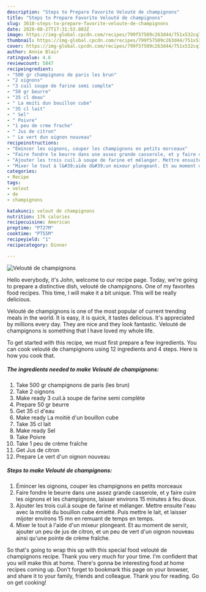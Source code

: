 ```yaml
---
description: "Steps to Prepare Favorite Velouté de champignons"
title: "Steps to Prepare Favorite Velouté de champignons"
slug: 3610-steps-to-prepare-favorite-veloute-de-champignons
date: 2020-08-27T17:31:53.803Z
image: https://img-global.cpcdn.com/recipes/799f57509c263d44/751x532cq70/veloute-de-champignons-photo-principale-de-la-recette.jpg
thumbnail: https://img-global.cpcdn.com/recipes/799f57509c263d44/751x532cq70/veloute-de-champignons-photo-principale-de-la-recette.jpg
cover: https://img-global.cpcdn.com/recipes/799f57509c263d44/751x532cq70/veloute-de-champignons-photo-principale-de-la-recette.jpg
author: Annie Blair
ratingvalue: 4.6
reviewcount: 5847
recipeingredient:
- "500 gr champignons de paris les brun"
- "2 oignons"
- "3 cuil soupe de farine semi complte"
- "50 gr beurre"
- "35 cl deau"
- " La moiti dun bouillon cube"
- "35 cl lait"
- " Sel"
- " Poivre"
- "1 peu de crme frache"
- " Jus de citron"
- " Le vert dun oignon nouveau"
recipeinstructions:
- "Émincer les oignons, couper les champignons en petits morceaux"
- "Faire fondre le beurre dans une assez grande casserole, et y faire cuire les oignons et les champignons, laisser environs 15 minutes à feu doux."
- "Ajouter les trois cuil.à soupe de farine et mélanger. Mettre ensuite l&#39;eau avec la moitié du bouillon cube émietté. Puis mettre le lait, et laisser mijoter environs 15 mn en remuant de temps en temps."
- "Mixer le tout à l&#39;aide d&#39;un mixeur plongeant. Et au moment de servir, ajouter un peu de jus de citron, et un peu de vert d&#39;un oignon nouveau ainsi qu&#39;une pointe de crème fraîche."
categories:
- Recipe
tags:
- velout
- de
- champignons

katakunci: velout de champignons 
nutrition: 176 calories
recipecuisine: American
preptime: "PT27M"
cooktime: "PT55M"
recipeyield: "1"
recipecategory: Dinner

---
```



![Velouté de champignons](https://img-global.cpcdn.com/recipes/799f57509c263d44/751x532cq70/veloute-de-champignons-photo-principale-de-la-recette.jpg)

Hello everybody, it's John, welcome to our recipe page. Today, we're going to prepare a distinctive dish, velouté de champignons. One of my favorites food recipes. This time, I will make it a bit unique. This will be really delicious.

Velouté de champignons is one of the most popular of current trending meals in the world. It is easy, it is quick, it tastes delicious. It's appreciated by millions every day. They are nice and they look fantastic. Velouté de champignons is something that I have loved my whole life.




To get started with this recipe, we must first prepare a few ingredients. You can cook velouté de champignons using 12 ingredients and 4 steps. Here is how you cook that.

<!--inarticleads1-->

##### The ingredients needed to make Velouté de champignons:

1. Take 500 gr champignons de paris (les brun)
1. Take 2 oignons
1. Make ready 3 cuil.à soupe de farine semi complète
1. Prepare 50 gr beurre
1. Get 35 cl d&#39;eau
1. Make ready  La moitié d&#39;un bouillon cube
1. Take 35 cl lait
1. Make ready  Sel
1. Take  Poivre
1. Take 1 peu de crème fraîche
1. Get  Jus de citron
1. Prepare  Le vert d&#39;un oignon nouveau




<!--inarticleads2-->

##### Steps to make Velouté de champignons:

1. Émincer les oignons, couper les champignons en petits morceaux
1. Faire fondre le beurre dans une assez grande casserole, et y faire cuire les oignons et les champignons, laisser environs 15 minutes à feu doux.
1. Ajouter les trois cuil.à soupe de farine et mélanger. Mettre ensuite l&#39;eau avec la moitié du bouillon cube émietté. Puis mettre le lait, et laisser mijoter environs 15 mn en remuant de temps en temps.
1. Mixer le tout à l&#39;aide d&#39;un mixeur plongeant. Et au moment de servir, ajouter un peu de jus de citron, et un peu de vert d&#39;un oignon nouveau ainsi qu&#39;une pointe de crème fraîche.




So that's going to wrap this up with this special food velouté de champignons recipe. Thank you very much for your time. I'm confident that you will make this at home. There's gonna be interesting food at home recipes coming up. Don't forget to bookmark this page on your browser, and share it to your family, friends and colleague. Thank you for reading. Go on get cooking!
